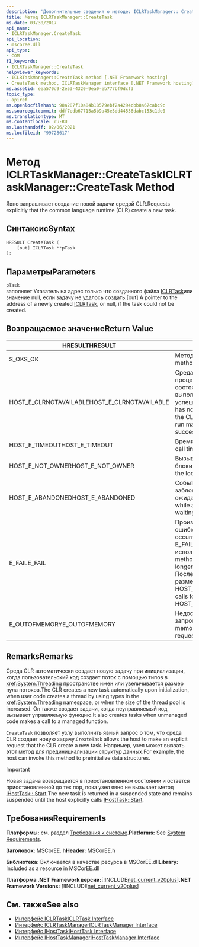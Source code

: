 ```yaml
---
description: 'Дополнительные сведения о методе: ICLRTaskManager:: CreateTask'
title: Метод ICLRTaskManager::CreateTask
ms.date: 03/30/2017
api_name:
- ICLRTaskManager.CreateTask
api_location:
- mscoree.dll
api_type:
- COM
f1_keywords:
- ICLRTaskManager::CreateTask
helpviewer_keywords:
- ICLRTaskManager::CreateTask method [.NET Framework hosting]
- CreateTask method, ICLRTaskManager interface [.NET Framework hosting]
ms.assetid: eea570d9-2e53-4320-9ea0-eb777bf9dcf3
topic_type:
- apiref
ms.openlocfilehash: 98a287f10a84b18579ebf2a4294cbb8a67cabc9c
ms.sourcegitcommit: ddf7edb67715a5b9a45e3dd44536dabc153c1de0
ms.translationtype: MT
ms.contentlocale: ru-RU
ms.lasthandoff: 02/06/2021
ms.locfileid: "99728617"
---
```

# <a name="iclrtaskmanagercreatetask-method"></a><span data-ttu-id="11f20-103">Метод ICLRTaskManager::CreateTask</span><span class="sxs-lookup"><span data-stu-id="11f20-103">ICLRTaskManager::CreateTask Method</span></span>

<span data-ttu-id="11f20-104">Явно запрашивает создание новой задачи средой CLR.</span><span class="sxs-lookup"><span data-stu-id="11f20-104">Requests explicitly that the common language runtime (CLR) create a new task.</span></span>  
  
## <a name="syntax"></a><span data-ttu-id="11f20-105">Синтаксис</span><span class="sxs-lookup"><span data-stu-id="11f20-105">Syntax</span></span>  
  
```cpp  
HRESULT CreateTask (  
    [out] ICLRTask **pTask  
);  
```  
  
## <a name="parameters"></a><span data-ttu-id="11f20-106">Параметры</span><span class="sxs-lookup"><span data-stu-id="11f20-106">Parameters</span></span>  

 `pTask`  
 <span data-ttu-id="11f20-107">заполняет Указатель на адрес только что созданного файла [ICLRTask](iclrtask-interface.md)или значение null, если задачу не удалось создать.</span><span class="sxs-lookup"><span data-stu-id="11f20-107">[out] A pointer to the address of a newly created [ICLRTask](iclrtask-interface.md), or null, if the task could not be created.</span></span>  
  
## <a name="return-value"></a><span data-ttu-id="11f20-108">Возвращаемое значение</span><span class="sxs-lookup"><span data-stu-id="11f20-108">Return Value</span></span>  
  
|<span data-ttu-id="11f20-109">HRESULT</span><span class="sxs-lookup"><span data-stu-id="11f20-109">HRESULT</span></span>|<span data-ttu-id="11f20-110">Описание:</span><span class="sxs-lookup"><span data-stu-id="11f20-110">Description</span></span>|  
|-------------|-----------------|  
|<span data-ttu-id="11f20-111">S_OK</span><span class="sxs-lookup"><span data-stu-id="11f20-111">S_OK</span></span>|<span data-ttu-id="11f20-112">Метод возвратился успешно.</span><span class="sxs-lookup"><span data-stu-id="11f20-112">The method returned successfully.</span></span>|  
|<span data-ttu-id="11f20-113">HOST_E_CLRNOTAVAILABLE</span><span class="sxs-lookup"><span data-stu-id="11f20-113">HOST_E_CLRNOTAVAILABLE</span></span>|<span data-ttu-id="11f20-114">Среда CLR не была загружена в процесс, или среда CLR находится в состоянии, в котором она не может выполнить управляемый код или успешно обработать вызов.</span><span class="sxs-lookup"><span data-stu-id="11f20-114">The CLR has not been loaded into a process, or the CLR is in a state in which it cannot run managed code or process the call successfully.</span></span>|  
|<span data-ttu-id="11f20-115">HOST_E_TIMEOUT</span><span class="sxs-lookup"><span data-stu-id="11f20-115">HOST_E_TIMEOUT</span></span>|<span data-ttu-id="11f20-116">Время ожидания вызова истекло.</span><span class="sxs-lookup"><span data-stu-id="11f20-116">The call timed out.</span></span>|  
|<span data-ttu-id="11f20-117">HOST_E_NOT_OWNER</span><span class="sxs-lookup"><span data-stu-id="11f20-117">HOST_E_NOT_OWNER</span></span>|<span data-ttu-id="11f20-118">Вызывающий объект не владеет блокировкой.</span><span class="sxs-lookup"><span data-stu-id="11f20-118">The caller does not own the lock.</span></span>|  
|<span data-ttu-id="11f20-119">HOST_E_ABANDONED</span><span class="sxs-lookup"><span data-stu-id="11f20-119">HOST_E_ABANDONED</span></span>|<span data-ttu-id="11f20-120">Событие было отменено, пока заблокированный поток или волокно ожидают его.</span><span class="sxs-lookup"><span data-stu-id="11f20-120">An event was canceled while a blocked thread or fiber was waiting on it.</span></span>|  
|<span data-ttu-id="11f20-121">E_FAIL</span><span class="sxs-lookup"><span data-stu-id="11f20-121">E_FAIL</span></span>|<span data-ttu-id="11f20-122">Произошла неизвестная фатальная ошибка.</span><span class="sxs-lookup"><span data-stu-id="11f20-122">An unknown catastrophic failure occurred.</span></span> <span data-ttu-id="11f20-123">Когда метод возвращает E_FAIL, среда CLR больше не может использоваться в процессе.</span><span class="sxs-lookup"><span data-stu-id="11f20-123">When a method returns E_FAIL, the CLR is no longer usable within the process.</span></span> <span data-ttu-id="11f20-124">Последующие вызовы методов размещения возвращают HOST_E_CLRNOTAVAILABLE.</span><span class="sxs-lookup"><span data-stu-id="11f20-124">Subsequent calls to hosting methods return HOST_E_CLRNOTAVAILABLE.</span></span>|  
|<span data-ttu-id="11f20-125">E_OUTOFMEMORY</span><span class="sxs-lookup"><span data-stu-id="11f20-125">E_OUTOFMEMORY</span></span>|<span data-ttu-id="11f20-126">Недостаточно памяти для выделения запрошенного ресурса.</span><span class="sxs-lookup"><span data-stu-id="11f20-126">Not enough memory is available to allocate the requested resource.</span></span>|  
  
## <a name="remarks"></a><span data-ttu-id="11f20-127">Remarks</span><span class="sxs-lookup"><span data-stu-id="11f20-127">Remarks</span></span>  

 <span data-ttu-id="11f20-128">Среда CLR автоматически создает новую задачу при инициализации, когда пользовательский код создает поток с помощью типов в <xref:System.Threading> пространстве имен или увеличивается размер пула потоков.</span><span class="sxs-lookup"><span data-stu-id="11f20-128">The CLR creates a new task automatically upon initialization, when user code creates a thread by using types in the <xref:System.Threading> namespace, or when the size of the thread pool is increased.</span></span> <span data-ttu-id="11f20-129">Он также создает задачи, когда неуправляемый код вызывает управляемую функцию.</span><span class="sxs-lookup"><span data-stu-id="11f20-129">It also creates tasks when unmanaged code makes a call to a managed function.</span></span>  
  
 <span data-ttu-id="11f20-130">`CreateTask` позволяет узлу выполнить явный запрос о том, что среда CLR создает новую задачу.</span><span class="sxs-lookup"><span data-stu-id="11f20-130">`CreateTask` allows the host to make an explicit request that the CLR create a new task.</span></span> <span data-ttu-id="11f20-131">Например, узел может вызвать этот метод для прединициализации структур данных.</span><span class="sxs-lookup"><span data-stu-id="11f20-131">For example, the host can invoke this method to preinitialize data structures.</span></span>  
  
> [!IMPORTANT]
> <span data-ttu-id="11f20-132">Новая задача возвращается в приостановленном состоянии и остается приостановленной до тех пор, пока узел явно не вызывает метод [IHostTask:: Start](ihosttask-start-method.md).</span><span class="sxs-lookup"><span data-stu-id="11f20-132">The new task is returned in a suspended state and remains suspended until the host explicitly calls [IHostTask::Start](ihosttask-start-method.md).</span></span>  
  
## <a name="requirements"></a><span data-ttu-id="11f20-133">Требования</span><span class="sxs-lookup"><span data-stu-id="11f20-133">Requirements</span></span>  

 <span data-ttu-id="11f20-134">**Платформы:** см. раздел [Требования к системе](../../get-started/system-requirements.md).</span><span class="sxs-lookup"><span data-stu-id="11f20-134">**Platforms:** See [System Requirements](../../get-started/system-requirements.md).</span></span>  
  
 <span data-ttu-id="11f20-135">**Заголовок:** MSCorEE. h</span><span class="sxs-lookup"><span data-stu-id="11f20-135">**Header:** MSCorEE.h</span></span>  
  
 <span data-ttu-id="11f20-136">**Библиотека:** Включается в качестве ресурса в MSCorEE.dll</span><span class="sxs-lookup"><span data-stu-id="11f20-136">**Library:** Included as a resource in MSCorEE.dll</span></span>  
  
 <span data-ttu-id="11f20-137">**Платформа .NET Framework версии:**[!INCLUDE[net_current_v20plus](../../../../includes/net-current-v20plus-md.md)]</span><span class="sxs-lookup"><span data-stu-id="11f20-137">**.NET Framework Versions:** [!INCLUDE[net_current_v20plus](../../../../includes/net-current-v20plus-md.md)]</span></span>  
  
## <a name="see-also"></a><span data-ttu-id="11f20-138">См. также</span><span class="sxs-lookup"><span data-stu-id="11f20-138">See also</span></span>

- [<span data-ttu-id="11f20-139">Интерфейс ICLRTask</span><span class="sxs-lookup"><span data-stu-id="11f20-139">ICLRTask Interface</span></span>](iclrtask-interface.md)
- [<span data-ttu-id="11f20-140">Интерфейс ICLRTaskManager</span><span class="sxs-lookup"><span data-stu-id="11f20-140">ICLRTaskManager Interface</span></span>](iclrtaskmanager-interface.md)
- [<span data-ttu-id="11f20-141">Интерфейс IHostTask</span><span class="sxs-lookup"><span data-stu-id="11f20-141">IHostTask Interface</span></span>](ihosttask-interface.md)
- [<span data-ttu-id="11f20-142">Интерфейс IHostTaskManager</span><span class="sxs-lookup"><span data-stu-id="11f20-142">IHostTaskManager Interface</span></span>](ihosttaskmanager-interface.md)
